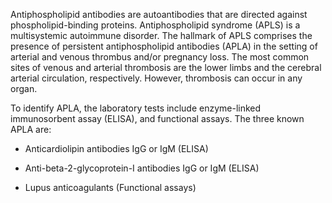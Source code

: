 Antiphospholipid antibodies are autoantibodies that are directed against phospholipid-binding proteins. Antiphospholipid syndrome (APLS) is a multisystemic autoimmune disorder. The hallmark of APLS comprises the presence of persistent antiphospholipid antibodies (APLA) in the setting of arterial and venous thrombus and/or pregnancy loss. The most common sites of venous and arterial thrombosis are the lower limbs and the cerebral arterial circulation, respectively. However, thrombosis can occur in any organ.

To identify APLA, the laboratory tests include enzyme-linked immunosorbent assay (ELISA), and functional assays. The three known APLA are:

- Anticardiolipin antibodies IgG or IgM (ELISA)

- Anti-beta-2-glycoprotein-I antibodies IgG or IgM (ELISA)

- Lupus anticoagulants (Functional assays)